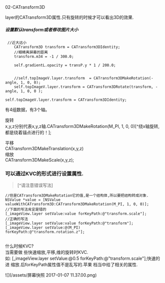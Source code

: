 02-CATransform3D

layer的CATransform3D属性.只有旋转的时候才可以看出3D的效果.
##### 设置默认transform或者修改图片大小
```
 //近大远小
    CATransform3D transform = CATransform3DIdentity;
    //眼睛离屏幕的距离
    transform.m34 = -1 / 300.0;
    
    self.gradientL.opacity = transP.y * 1 / 200.0;
    
    
    //self.topImageV.layer.transform  = CATransform3DMakeRotation(-angle, 1, 0, 0);
    self.topImageV.layer.transform = CATransform3DRotate(transform, -angle, 1, 0, 0 );

self.topImageV.layer.transform = CATransform3DIdentity;
```
有4组数据，有3个轴。

旋转  
x,y,z分别代表x,y,z轴.CATransform3DMakeRotation(M_PI, 1, 0, 0)[^绕x轴旋转,都是绕着锚点进行的！];

平移  
CATransform3DMakeTranslation(x,y,z)  
缩放  
CATransform3DMakeScale(x,y,z);

### 可以通过KVC的形式进行设置属性.  

>[^请注意错误写法]

```
//但是CATransform3DMakeRotation它的值,是一个结构体,所以要把结构转成对象.  
NSValue *value = [NSValue valueWithCATransform3D:CATransform3DMakeRotation(M_PI, 1, 0, 0)];
//下面的写法肯定是错的
[_imageView.layer setValue:value forKeyPath:@"transform.scale"];
//正确的写法
[_imageView.layer setValue:value forKeyPath:@"transform"];
[_imageView.layer setValue:@(M_PI) forKeyPath:@"transform.rotation.z"];


```
什么时候KVC?  
当需要做 些快速缩放,平移,维的旋转时KVC.  
如: [_imageView.layer setValue:@0.5 forKeyPath:@"transform.scale"];快速的进 缩放.后forKeyPath属性值不是乱写的.苹果 档当中给了相关的属性.

![](/assets/屏幕快照 2017-01-07 11.37.00.png)

